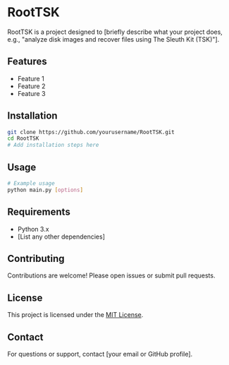# RootTSK

RootTSK is a project designed to [briefly describe what your project does, e.g., "analyze disk images and recover files using The Sleuth Kit (TSK)"].

## Features

- Feature 1
- Feature 2
- Feature 3

## Installation

```bash
git clone https://github.com/yourusername/RootTSK.git
cd RootTSK
# Add installation steps here
```

## Usage

```bash
# Example usage
python main.py [options]
```

## Requirements

- Python 3.x
- [List any other dependencies]

## Contributing

Contributions are welcome! Please open issues or submit pull requests.

## License

This project is licensed under the [MIT License](LICENSE).

## Contact

For questions or support, contact [your email or GitHub profile].
